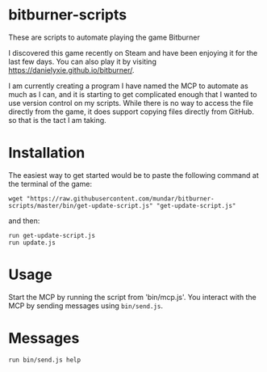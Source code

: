 # bitburner-scripts
These are scripts to automate playing the game Bitburner

I discovered this game recently on Steam and have been enjoying it for the last
few days. You can also play it by visiting
https://danielyxie.github.io/bitburner/.

I am currently creating a program I have named the MCP to automate as much as I
can, and it is starting to get complicated enough that I wanted to use version
control on my scripts. While there is no way to access the file directly from
the game, it does support copying files directly from GitHub. so that is the
tact I am taking.

# Installation
The easiest way to get started would be to paste the following command at the
terminal of the game:

```
wget "https://raw.githubusercontent.com/mundar/bitburner-scripts/master/bin/get-update-script.js" "get-update-script.js"
```

and then:

```
run get-update-script.js
run update.js
```

# Usage
Start the MCP by running the script from 'bin/mcp.js'. You interact with the MCP by sending messages using `bin/send.js`.

# Messages
```
run bin/send.js help
```
